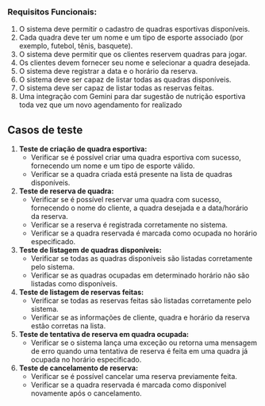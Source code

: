 ### Requisitos Funcionais:

1. O sistema deve permitir o cadastro de quadras esportivas disponíveis.
2. Cada quadra deve ter um nome e um tipo de esporte associado (por exemplo, futebol, tênis, basquete).
3. O sistema deve permitir que os clientes reservem quadras para jogar.
4. Os clientes devem fornecer seu nome e selecionar a quadra desejada.
5. O sistema deve registrar a data e o horário da reserva.
6. O sistema deve ser capaz de listar todas as quadras disponíveis.
7. O sistema deve ser capaz de listar todas as reservas feitas.
8. Uma integração com Gemini para dar sugestão de nutrição esportiva toda vez que um novo agendamento for realizado

## Casos de teste

1. **Teste de criação de quadra esportiva:**
    - Verificar se é possível criar uma quadra esportiva com sucesso, fornecendo um nome e um tipo de esporte válido.
    - Verificar se a quadra criada está presente na lista de quadras disponíveis.
2. **Teste de reserva de quadra:**
    - Verificar se é possível reservar uma quadra com sucesso, fornecendo o nome do cliente, a quadra desejada e a data/horário da reserva.
    - Verificar se a reserva é registrada corretamente no sistema.
    - Verificar se a quadra reservada é marcada como ocupada no horário especificado.
3. **Teste de listagem de quadras disponíveis:**
    - Verificar se todas as quadras disponíveis são listadas corretamente pelo sistema.
    - Verificar se as quadras ocupadas em determinado horário não são listadas como disponíveis.
4. **Teste de listagem de reservas feitas:**
    - Verificar se todas as reservas feitas são listadas corretamente pelo sistema.
    - Verificar se as informações de cliente, quadra e horário da reserva estão corretas na lista.
5. **Teste de tentativa de reserva em quadra ocupada:**
    - Verificar se o sistema lança uma exceção ou retorna uma mensagem de erro quando uma tentativa de reserva é feita em uma quadra já ocupada no horário especificado.
6. **Teste de cancelamento de reserva:**
    - Verificar se é possível cancelar uma reserva previamente feita.
    - Verificar se a quadra reservada é marcada como disponível novamente após o cancelamento.
